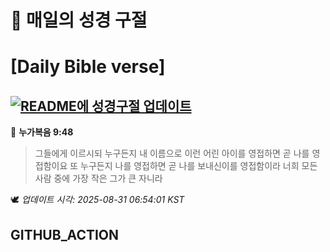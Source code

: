 # 🙏 매일의 성경 구절
# [Daily Bible verse]
## [![README에 성경구절 업데이트](https://github.com/DONGSUKA/first_test/actions/workflows/update-readme-bible.yml/badge.svg)](https://github.com/DONGSUKA/first_test/actions/workflows/update-readme-bible.yml)
<!-- START_BIBLE_VERSE -->
📖 **누가복음 9:48**
> 그들에게 이르시되 누구든지 내 이름으로 이런 어린 아이를 영접하면 곧 나를 영접함이요 또 누구든지 나를 영접하면 곧 나를 보내신이를 영접함이라 너희 모든 사람 중에 가장 작은 그가 큰 자니라

🕊️ _업데이트 시각: 2025-08-31 06:54:01 KST_
  <!-- END_BIBLE_VERSE -->
## GITHUB_ACTION
